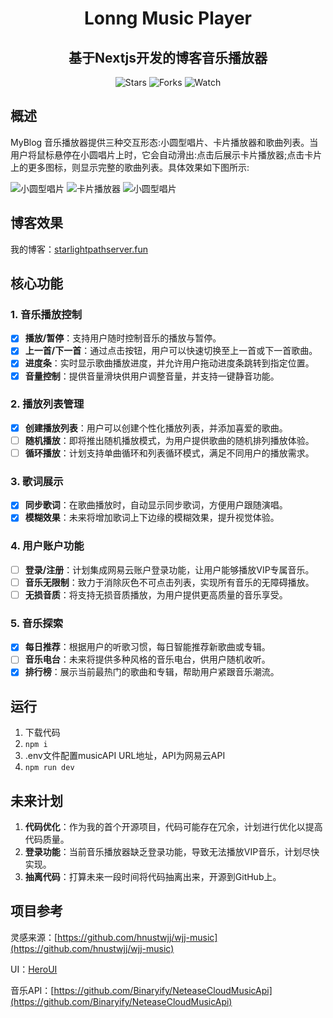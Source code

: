 <h1 align="center">Lonng Music Player</h1>

<div align="center">

<h2>基于Nextjs开发的博客音乐播放器</h2>

![Stars](https://img.shields.io/github/stars/jl5250/loong-music-payer.svg?style=social)
![Forks](https://img.shields.io/github/forks/jl5250/loong-music-payer.svg?style=social)
![Watch](https://img.shields.io/github/watchers/jl5250/loong-music-payer.svg?style=social)

[npm-image]: http://img.shields.io/npm/v/antd.svg?style=flat-square

</div>

## 概述

MyBlog 音乐播放器提供三种交互形态:小圆型唱片、卡片播放器和歌曲列表。当用户将鼠标悬停在小圆唱片上时，它会自动滑出:点击后展示卡片播放器;点击卡片上的更多图标，则显示完整的歌曲列表。具体效果如下图所示:

![小圆型唱片](https://pic1.imgdb.cn/item/68288bb158cb8da5c8f932bd.png)
![卡片播放器](https://pic1.imgdb.cn/item/68288bb158cb8da5c8f932be.png)
![小圆型唱片](https://pic1.imgdb.cn/item/68288bb158cb8da5c8f932bf.png)

## 博客效果

我的博客：[starlightpathserver.fun](starlightpathserver.fun)

## 核心功能

### 1. 音乐播放控制

- [x] **播放/暂停**：支持用户随时控制音乐的播放与暂停。
- [x] **上一首/下一首**：通过点击按钮，用户可以快速切换至上一首或下一首歌曲。
- [x] **进度条**：实时显示歌曲播放进度，并允许用户拖动进度条跳转到指定位置。
- [x] **音量控制**：提供音量滑块供用户调整音量，并支持一键静音功能。

### 2. 播放列表管理

- [x] **创建播放列表**：用户可以创建个性化播放列表，并添加喜爱的歌曲。
- [ ] **随机播放**：即将推出随机播放模式，为用户提供歌曲的随机排列播放体验。
- [ ] **循环播放**：计划支持单曲循环和列表循环模式，满足不同用户的播放需求。

### 3. 歌词展示

- [x] **同步歌词**：在歌曲播放时，自动显示同步歌词，方便用户跟随演唱。
- [x] **模糊效果**：未来将增加歌词上下边缘的模糊效果，提升视觉体验。

### 4. 用户账户功能

- [ ] **登录/注册**：计划集成网易云账户登录功能，让用户能够播放VIP专属音乐。
- [ ] **音乐无限制**：致力于消除灰色不可点击列表，实现所有音乐的无障碍播放。
- [ ] **无损音质**：将支持无损音质播放，为用户提供更高质量的音乐享受。

### 5. 音乐探索

- [x] **每日推荐**：根据用户的听歌习惯，每日智能推荐新歌曲或专辑。
- [ ] **音乐电台**：未来将提供多种风格的音乐电台，供用户随机收听。
- [x] **排行榜**：展示当前最热门的歌曲和专辑，帮助用户紧跟音乐潮流。

## 运行

1. 下载代码
2. `npm i`
3. .env文件配置musicAPI URL地址，API为网易云API
4. `npm run dev`

## 未来计划

1. **代码优化**：作为我的首个开源项目，代码可能存在冗余，计划进行优化以提高代码质量。
2. **登录功能**：当前音乐播放器缺乏登录功能，导致无法播放VIP音乐，计划尽快实现。
3. **抽离代码**：打算未来一段时间将代码抽离出来，开源到GitHub上。

## 项目参考
灵感来源：[https://github.com/hnustwjj/wjj-music](https://github.com/hnustwjj/wjj-music)

UI：[HeroUI](https://www.heroui.com/)

音乐API：[https://github.com/Binaryify/NeteaseCloudMusicApi](https://github.com/Binaryify/NeteaseCloudMusicApi)
